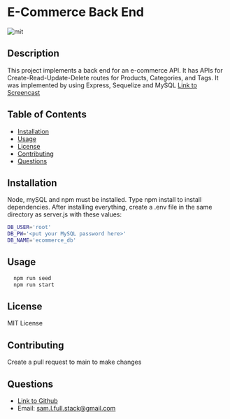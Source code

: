 # E-Commerce Back End

![mit](https://img.shields.io/badge/license-MIT-blue)

## Description

This project implements a back end for an e-commerce API. It has APIs for Create-Read-Update-Delete routes for Products, Categories, and Tags. It was implemented by using Express, Sequelize and MySQL [Link to Screencast](https://drive.google.com/file/d/1SO3TfCISFLPjQfnCpkg1OT6ApN_yqIU1/view)

## Table of Contents

* [Installation](#installation)
* [Usage](#usage)
* [License](#license)
* [Contributing](#contributing)
* [Questions](#questions)

## Installation
Node, mySQL and npm must be installed. Type npm install to install dependencies.
After installing everything, create a .env file in the same directory as server.js with these values:
  ```sh
DB_USER='root'
DB_PW='<put your MySQL password here>'
DB_NAME='ecommerce_db'
```

## Usage

  ```sh
    npm run seed
    npm run start
```

## License

MIT License

## Contributing

Create a pull request to main to make changes

## Questions

- [Link to Github](https://github.com/ts795)
- Email: sam.l.full.stack@gmail.com